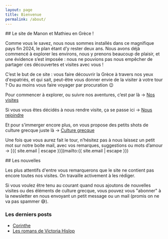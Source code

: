 ```yaml
---
layout: page
title: Bienvenue
permalink: /about/
---
```


<div class="section" markdown="1">
## Le site de Manon et Mathieu en Grèce !

Comme vous le savez, nous nous sommes installés dans ce magnifique pays fin 2024, le plan étant d’y rester deux ans. Nous avons déjà commencé à explorer les environs, nous y prenons beaucoup de plaisir, et une évidence s’est imposée : nous ne pouvions pas nous empêcher de partager ces découvertes et visites avec vous !

C’est le but de ce site : vous faire découvrir la Grèce à travers nos yeux d'expatriés, et qui sait, peut-être vous donner envie de la visiter à votre tour ? Ou au moins vous faire voyager par procuration 😉

Pour commencer à explorer, ou suivre nos aventures, c’est par là → [Nos visites](visites/index.md)

Si vous vous êtes décidés à nous rendre visite, ça se passe ici → [Nous rejoindre](./reservations.md)

Et pour s’immerger encore plus, on vous propose des petits shots de culture grecque juste là → [Culture grecque](./culture.md)

Une fois que vous aurez fait le tour, n’hésitez pas à nous laissez un petit mot sur notre boite mail, avec vos remarques, suggestions ou mots d’amour → [{{ site.email | escape }}](mailto:{{ site.email | escape }})
</div>

<div class="section" markdown="1">
## Les nouvelles

Les plus attentifs d'entre vous remarquerons que le site ne contient pas encore toutes nos visites.
On travaille activement à les rédiger.

Si vous voulez être tenu au courant quand nous ajoutons de nouvelles visites ou des éléments de culture grecque,
vous pouvez vous "abonner" à la newsletter en nous envoyant un petit message ou un mail
(promis on ne va pas spammer 😅).

### Les derniers posts

- [Corinthe](/visites/peloponnese#corinthe)
- [Les romans de Victoria Hislop](/culture#les-romans-de-victoria-hislop)


</div>